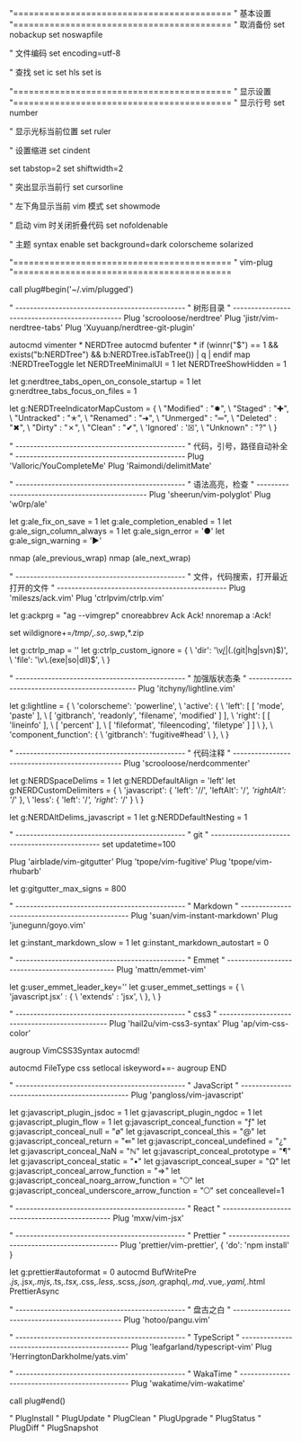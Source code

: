 "==========================================
" 基本设置
"==========================================
" 取消备份
set nobackup
set noswapfile

" 文件编码
set encoding=utf-8

" 查找
set ic
set hls
set is




"==========================================
"  显示设置
"==========================================
" 显示行号
set number

" 显示光标当前位置
set ruler

" 设置缩进
set cindent

set tabstop=2
set shiftwidth=2

" 突出显示当前行
set cursorline

" 左下角显示当前 vim 模式
set showmode

" 启动 vim 时关闭折叠代码
set nofoldenable

" 主题
syntax enable
set background=dark
colorscheme solarized





"==========================================
" vim-plug
"==========================================

call 	plug#begin('~/.vim/plugged')                                                                     

" -----------------------------------------------
" 树形目录
" -----------------------------------------------
Plug 'scrooloose/nerdtree'
Plug 'jistr/vim-nerdtree-tabs'
Plug 'Xuyuanp/nerdtree-git-plugin'

autocmd vimenter * NERDTree
autocmd bufenter * if (winnr("$") == 1 && exists("b:NERDTree") && b:NERDTree.isTabTree()) | q | endif
map <C-n> :NERDTreeToggle<CR>
let NERDTreeMinimalUI = 1
let NERDTreeShowHidden = 1

let g:nerdtree_tabs_open_on_console_startup = 1
let g:nerdtree_tabs_focus_on_files = 1

let g:NERDTreeIndicatorMapCustom = {
    \ "Modified"  : "✹",
    \ "Staged"    : "✚",
    \ "Untracked" : "✭",
    \ "Renamed"   : "➜",
    \ "Unmerged"  : "═",
    \ "Deleted"   : "✖",
    \ "Dirty"     : "✗",
    \ "Clean"     : "✔︎",
    \ 'Ignored'   : '☒',
    \ "Unknown"   : "?"
    \ }





" -----------------------------------------------
" 代码，引号，路径自动补全
" -----------------------------------------------
Plug 'Valloric/YouCompleteMe'
Plug 'Raimondi/delimitMate'





" -----------------------------------------------
" 语法高亮，检查
" -----------------------------------------------
Plug 'sheerun/vim-polyglot'
Plug 'w0rp/ale'

let g:ale_fix_on_save = 1
let g:ale_completion_enabled = 1
let g:ale_sign_column_always = 1
let g:ale_sign_error = '●'
let g:ale_sign_warning = '▶'

nmap <silent> <C-k> <Plug>(ale_previous_wrap)
nmap <silent> <C-j> <Plug>(ale_next_wrap)





" -----------------------------------------------
" 文件，代码搜索，打开最近打开的文件
" -----------------------------------------------
Plug 'mileszs/ack.vim'
Plug 'ctrlpvim/ctrlp.vim'

let g:ackprg = "ag --vimgrep"
cnoreabbrev Ack Ack!
nnoremap <Leader>a :Ack!<Space>

set wildignore+=*/tmp/*,*.so,*.swp,*.zip

let g:ctrlp_map = '<c-p>'
let g:ctrlp_custom_ignore = {
  \ 'dir':  '\v[\/](node_modules|DS_Store|dist|build|coverage)|(\.(git|hg|svn)$)',
  \ 'file': '\v\.(exe|so|dll)$',
  \ }





" -----------------------------------------------
" 加强版状态条
" -----------------------------------------------
Plug 'itchyny/lightline.vim'

let g:lightline = {
      \ 'colorscheme': 'powerline',
      \ 'active': {
      \   'left': [ [ 'mode', 'paste' ],
      \             [ 'gitbranch', 'readonly', 'filename', 'modified' ] ],
      \   'right': [ [ 'lineinfo' ],
      \              [ 'percent' ],
      \              [ 'fileformat', 'fileencoding', 'filetype' ] ]
      \ },
      \ 'component_function': {
      \   'gitbranch': 'fugitive#head'
      \ },
      \ }





" -----------------------------------------------
" 代码注释
" -----------------------------------------------
Plug 'scrooloose/nerdcommenter'

let g:NERDSpaceDelims = 1
let g:NERDDefaultAlign = 'left'
let g:NERDCustomDelimiters = {
			\ 'javascript': { 'left': '//', 'leftAlt': '/*', 'rightAlt': '*/' },
			\ 'less': { 'left': '/*', 'right': '*/' }
		\ }

let g:NERDAltDelims_javascript = 1
let g:NERDDefaultNesting = 1






" -----------------------------------------------
" git
" -----------------------------------------------
set updatetime=100

Plug 'airblade/vim-gitgutter'
Plug 'tpope/vim-fugitive'
Plug 'tpope/vim-rhubarb'

let g:gitgutter_max_signs = 800





" -----------------------------------------------
" Markdown
" -----------------------------------------------
Plug 'suan/vim-instant-markdown'
Plug 'junegunn/goyo.vim'

let g:instant_markdown_slow = 1
let g:instant_markdown_autostart = 0




" -----------------------------------------------
" Emmet
" -----------------------------------------------
Plug 'mattn/emmet-vim'

let g:user_emmet_leader_key='<C-Z>'
let g:user_emmet_settings = {
 		\ 'javascript.jsx' : {
    		\ 'extends' : 'jsx',
    	\ },
 		\ }






" -----------------------------------------------
" css3
" -----------------------------------------------
Plug 'hail2u/vim-css3-syntax'
Plug 'ap/vim-css-color'

augroup VimCSS3Syntax
  autocmd!

  autocmd FileType css setlocal iskeyword+=-
augroup END






" -----------------------------------------------
" JavaScript
" -----------------------------------------------
Plug 'pangloss/vim-javascript'

let g:javascript_plugin_jsdoc = 1
let g:javascript_plugin_ngdoc = 1
let g:javascript_plugin_flow = 1
let g:javascript_conceal_function             = "ƒ"
let g:javascript_conceal_null                 = "ø"
let g:javascript_conceal_this                 = "@"
let g:javascript_conceal_return               = "⇚"
let g:javascript_conceal_undefined            = "¿"
let g:javascript_conceal_NaN                  = "ℕ"
let g:javascript_conceal_prototype            = "¶"
let g:javascript_conceal_static               = "•"
let g:javascript_conceal_super                = "Ω"
let g:javascript_conceal_arrow_function       = "⇒"
let g:javascript_conceal_noarg_arrow_function = "🞅"
let g:javascript_conceal_underscore_arrow_function = "🞅"
set conceallevel=1







" -----------------------------------------------
" React
" -----------------------------------------------
Plug 'mxw/vim-jsx'







" -----------------------------------------------
" Prettier
" -----------------------------------------------
Plug 'prettier/vim-prettier', { 'do': 'npm install' }

let g:prettier#autoformat = 0
autocmd BufWritePre *.js,*.jsx,*.mjs,*.ts,*.tsx,*.css,*.less,*.scss,*.json,*.graphql,*.md,*.vue,*.yaml,*.html PrettierAsync






" -----------------------------------------------
" 盘古之白
" -----------------------------------------------
Plug 'hotoo/pangu.vim'







" -----------------------------------------------
" TypeScript 
" -----------------------------------------------
Plug 'leafgarland/typescript-vim'
Plug 'HerringtonDarkholme/yats.vim'






" -----------------------------------------------
" WakaTime 
" -----------------------------------------------
Plug 'wakatime/vim-wakatime'







call plug#end()

" PlugInstall
" PlugUpdate
" PlugClean
" PlugUpgrade
" PlugStatus
" PlugDiff
" PlugSnapshot

